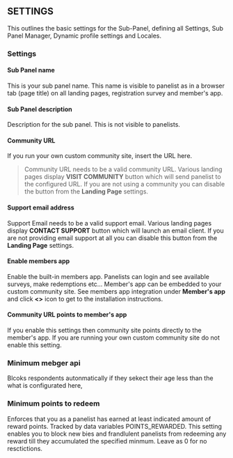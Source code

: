 ## SETTINGS

This outlines the basic settings for the Sub-Panel, defining all Settings, Sub Panel Manager, Dynamic profile settings and Locales.

### Settings

#### Sub Panel name
This is your sub panel name. This name is visible to panelist as in a browser tab (page title) on all landing pages, registration survey and member's app.

#### Sub Panel description
Description for the sub panel. This is not visible to panelists.

#### Community URL
If you run your own custom community site, insert the URL here.

> Community URL needs to be a valid community URL. Various landing pages display **VISIT COMMUNITY** button which will send panelist to the configured URL. If you are not using a community you can disable the button from the **Landing Page** settings.

#### Support email address
Support Email needs to be a valid support email. Various landing pages display **CONTACT SUPPORT** button which will launch an email client. If you are not providing email support at all you can disable this button from the **Landing Page** settings.

#### Enable members app
Enable the built-in members app. Panelists can login and see available surveys, make redemptions etc... Member's app can be embedded to your custom community site. See members app integration under **Member's app** and click **<>** icon to get to the installation instructions.

#### Community URL points to member's app
If you enable this settings then community site points directly to the member's app. If you are running your own custom community site do not enable this setting.

### Minimum mebger api
Blcoks respondents autonmatically if they sekect their age less than the what is configurated here,

### Minimum points to redeem
Enforces that you as a panelist has earned at least indicated amount of reward points. Tracked by data variables POINTS_REWARDED. This setting enables you to block new bies and frandlulent panelists from redeeming any reward till they accumulated the specified minmum. Leave as 0 for no resctictions.
